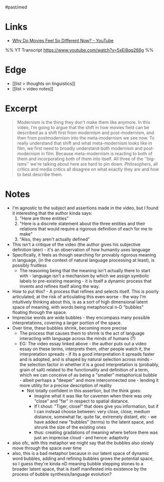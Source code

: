 #past/med 

# Links
- [Why Do Movies Feel So Different Now? - YouTube](https://www.youtube.com/watch?v=5xEi8qg266g)

%%
YT Transcript
https://www.youtube.com/watch?v=5xEi8qg266g
%%

# Edge
- [[list > thoughts on linguistics]]
- [[list > video notes]]

# Excerpt

> Modernism is the thing they don't make them like anymore. In this video, I'm going to argue that the shift in how movies field can be described as a shift first from modernism and post-modernism, and then from postmodernism into the meta-modernism we see now. To really understand that shift and what meta-modernism looks like in film, we first need to broadly understand both modernism and post-modernism in film. Because meta-modernism is reacting to both of them and incorporating both of them into itself. All three of the ''big-isms'' we're talking about here are hard to pin down. Philosophers, all critics and media critics all disagree on what exactly they are and how to best describe them. 


# Notes
- I'm agnostic to the subject and assertions made in the video, but I found it interesting that the author kinda says:
	1. "Here are three entities"
	2. "Here is a discrete statement about the three entities and their relations that would require a rigorous definition of each for me to make"
	3. "Also, they aren't actually defined"
- This isn't a critique of the video (the author gives his subjective definition later) - it's an observation of how humanity uses language
- Specifically, it feels as though searching for provably rigorous meaning in language, (in the context of natural language processing at least), is possibly fruitless
	- The reasoning being that the meaning isn't actually there to start with - language isn't a mechanism by which we assign symbolic labels to pre-existing meaning - it is itself a dynamic process that invents and refines itself along the way.
- How to put this? - A process that refines and selects itself. This is poorly articulated; at the risk of articulating this even worse - the way I'm intuitively thinking about this, is as a sort of high dimensional latent space of meaning, with words being metaphorical n-D "bubbles" floating through the space.
- Imprecise words are wide bubbles - they encompass many possible interpretations, covering a larger portion of the space.
- Over time, these bubbles shrink, becoming more precise
	- The process that causes them to shrink is the act of language interacting with language across the minds of humans (?)
	- EG: The video essay linked above - the author puts out a video essay on these terms, interprets them, other people watch it, the interpretation spreads - if its a good interpretation it spreads faster and is adopted, and is shaped by natural selection across minds - the selection factor in whether it is a good interpretation is (probably, grain of salt) related to the functionality and definition of a term, which we can conceive of as being a "smaller" metaphorical bubble - albeit perhaps a "deeper" and more interconnected one - lending it more utility for a precise description of reality
		- Not totally confident in this assertion, but the think goes:
			- imagine what it was like for cavemen when there was only "close" and "far" in respect to spatial distance.
			- If I shout: "Tiger, close!" that does give you information, but if I can instead choose between: very close, close, medium distance, somewhat far, quite far, extremely distant, etc - we have added new "bubbles" (terms) to the latent space, and shrunk the size of the existing ones
			- thus: creating gradations of meaning where before there was just an imprecise cloud - and hence: adaptivity
- also ofc, with this metaphor we might say that the bubbles also slowly move through the space over time
- also, this is a bad metaphor because in our latent space of dynamic word bubbles, adding and refining bubbles grows the potential space, so I guess they're kinda nD meaning bubble stepping stones to a broader latent space, that is itself manifested into existence by the process of bubble synthesis/language evolution? 